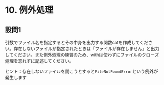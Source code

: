 # 10. 例外処理

## 設問1

引数でファイル名を指定するとその中身を出力する関数catを作成してください。存在しないファイルが指定されたときは「ファイルが存在しません」と出力してください。また例外処理の練習のため、withは使わずにファイルのクローズ処理を忘れずに記述してください。

ヒント：存在しないファイルを開こうとすると`FileNotFoundError`という例外が発生します
